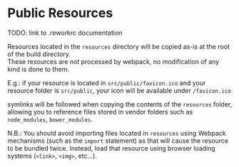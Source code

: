 # Public Resources

TODO: link to .reworkrc documentation

Resources located in the `resources` directory will be copied as-is at the root of the build directory.  
These resources are not processed by webpack, no modification of any kind is done to them.

E.g.: if your resource is located in `src/public/favicon.ico` and your resource folder is `src/public`, your icon will be available
under `/favicon.ico`

symlinks will be followed when copying the contents of the `resources` folder, allowing you to reference files stored 
in vendor folders such as `node_modules`, `bower_modules`.

N.B.: You should avoid importing files located in `resources` using Webpack mechanisms (such as the `import` statement) as
that will cause the resource to be bundled twice. Instead, load that resource using browser loading systems (`<link>`, `<img>`, etc...).
